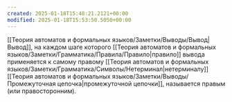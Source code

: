 ```yaml
---
created: 2025-01-18T15:48:21.2121+00:00
modified: 2025-01-18T15:53:50.5050+00:00
---
```

[[Теория автоматов и формальных языков/Заметки/Выводы/Вывод|Вывод]], на каждом шаге которого [[Теория автоматов и формальных языков/Заметки/Грамматика/Правила/Правило|правило]] вывода применяется к самому правому [[Теория автоматов и формальных языков/Заметки/Грамматика/Символы/Нетерминал|нетерминалу]] [[Теория автоматов и формальных языков/Заметки/Выводы/Промежуточная цепочка|промежуточной цепочки]], называется правым (или правосторонним).
